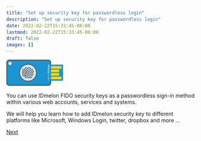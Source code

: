 ```yaml
---
title: "Set up security key for passwordless login"
description: "Set up security key for passwordless login"
date: 2022-02-22T15:33:45-08:00
lastmod: 2022-02-22T15:33:45-08:00
draft: false
images: []
---
```


<div class='my-5'>
<img src='security-key.png' class='d-block m-auto' width="150">
</div>

<p>You can use IDmelon FIDO security keys as a passwordless sign-in method within various web accounts, services and systems.</p>
<p class='mb-5'>We will help you learn how to add IDmelon security key to different platforms like Microsoft, Windows Login, twitter, dropbox and more ...</p>


<a role="button" class="btn btn-primary btn-lg d-block mb-3" href="">Next</a>


<style>@media (max-width: 480px) {.navbar, .footer { display: none; }}
h1{
    color : #4395ec;
}
</style>

